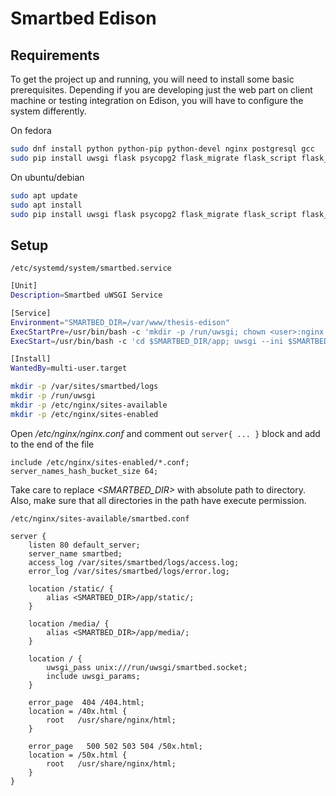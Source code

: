 # Smartbed Edison



## Requirements

To get the project up and running, you will need to install some basic prerequisites. Depending if you are developing just the web part on client machine or testing integration on Edison, you will have to configure the system differently. 

On fedora
```sh
sudo dnf install python python-pip python-devel nginx postgresql gcc
sudo pip install uwsgi flask psycopg2 flask_migrate flask_script flask_sqlalchemy
```

On ubuntu/debian
```sh
sudo apt update
sudo apt install
sudo pip install uwsgi flask psycopg2 flask_migrate flask_script flask_sqlalchemy
```

## Setup

```/etc/systemd/system/smartbed.service```
```sh
[Unit]
Description=Smartbed uWSGI Service

[Service]
Environment="SMARTBED_DIR=/var/www/thesis-edison"
ExecStartPre=/usr/bin/bash -c 'mkdir -p /run/uwsgi; chown <user>:nginx /run/uwsgi'
ExecStart=/usr/bin/bash -c 'cd $SMARTBED_DIR/app; uwsgi --ini $SMARTBED_DIR/app/smartbed.ini;'

[Install]
WantedBy=multi-user.target
```

```sh
mkdir -p /var/sites/smartbed/logs
mkdir -p /run/uwsgi
mkdir -p /etc/nginx/sites-available
mkdir -p /etc/nginx/sites-enabled
```

Open */etc/nginx/nginx.conf* and comment out ```server{ ... }``` block and add to the end of the file
```
include /etc/nginx/sites-enabled/*.conf;
server_names_hash_bucket_size 64;
```

Take care to replace *<SMARTBED_DIR>* with absolute path to directory.
Also, make sure that all directories in the path have execute permission.

```/etc/nginx/sites-available/smartbed.conf```
```Nginx
server {
    listen 80 default_server;
    server_name smartbed;
    access_log /var/sites/smartbed/logs/access.log;
    error_log /var/sites/smartbed/logs/error.log;

    location /static/ {
        alias <SMARTBED_DIR>/app/static/;
    }

    location /media/ {
        alias <SMARTBED_DIR>/app/media/;
    }

    location / {
        uwsgi_pass unix:///run/uwsgi/smartbed.socket;
        include uwsgi_params;
    }

    error_page  404 /404.html;
    location = /40x.html {
        root   /usr/share/nginx/html;
    }

    error_page   500 502 503 504 /50x.html;
    location = /50x.html {
        root   /usr/share/nginx/html;
    }
}
```